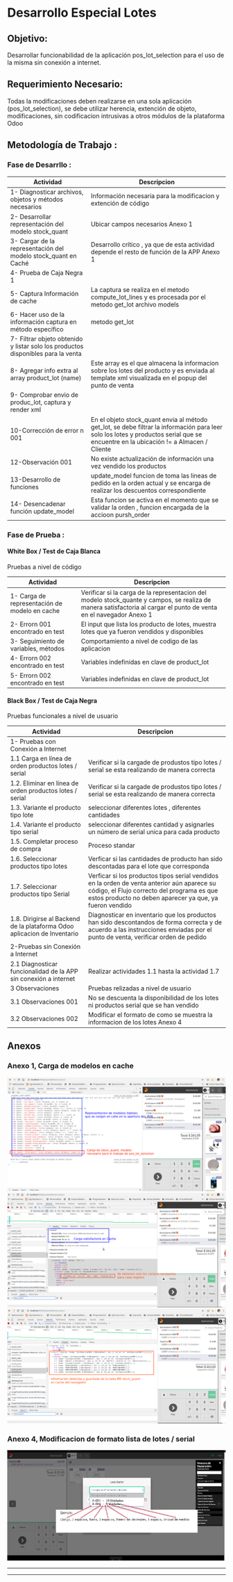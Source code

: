  # Desarrollo Especial Lotes

## Objetivo: 

Desarrollar funcionabilidad de la aplicación pos_lot_selection para el uso de la misma sin conexión a internet.     

## Requerimiento Necesario:

Todas la modificaciones deben realizarse en una sola aplicación (pos_lot_selection), se debe utilizar herencia, extención de objeto, modificaciones, sin codificacion intrusivas a otros módulos de la plataforma Odoo

## Metodología de Trabajo : 

### Fase de Desarrllo : 

Actividad  | Descripcion
------------- | -------------
1- Diagnosticar archivos, objetos y métodos necesarios | Información necesaria para la modificacion y extención de código
2- Desarrollar representación del modelo stock_quant | Ubicar campos necesarios Anexo 1
3- Cargar de la representación del modelo stock_quant en Caché | Desarrollo crítico , ya que de esta actividad depende el resto de función de la APP Anexo 1
4- Prueba de Caja Negra 1 | 
5- Captura Información de cache | La captura se realiza en el metodo compute_lot_lines y es procesada por el metodo get_lot archivo models
6- Hacer uso de la información captura en método específico | metodo get_lot
7- Filtrar objeto obtenido y listar solo los productos disponibles para la venta | 
8- Agregar info extra al array product_lot (name) | Este array es el que almacena la informacion sobre los lotes del producto y es enviada al template xml visualizada en el popup del punto de venta
9- Comprobar envio de produc_lot, captura y render xml | 
10-Corrección de error n 001 | En el objeto stock_quant envia al método get_lot, se debe filtrar la información para leer solo los lotes y productos serial que se encuentre en la ubicación != a Almacen / Cliente
12-Observación 001 | No existe actualización de información una vez vendido los productos
13-Desarrollo de funciones |  update_model funcion de toma las lineas de pedido en la orden actual y se encarga de realizar los descuentos correspondiente
14- Desencadenar función update_model | Esta funcion se activa en el momento que se validar la orden , funcion encargada de la accioon pursh_order


### Fase de Prueba : 

#### White Box / Test de Caja Blanca

Pruebas a nivel de código 

Actividad | Descripcion 
------------- | -------------
 1- Carga de representación de modelo en cache | Verificar si la carga de la representacion del modelo stock_quante y campos, se realiza de manera satisfactoria al cargar el punto de venta en el navegador Anexo 1
 2- Errorn 001 encontrado en test | El input que lista los producto de lotes, muestra lotes que ya fueron vendidos y disponibles 
 3- Seguimiento de variables, métodos | Comportamiento a nivel de codigo de las aplicacion
 4- Errorn 002 encontrado en test | Variables indefinidas en clave de product_lot
 5- Errorn 002 encontrado en test | Variables indefinidas en clave de product_lot
 
#### Black Box / Test de Caja Negra

 Pruebas funcionales a nivel de usuario

Actividad | Descripcion 
------------- | -------------
 1- Pruebas con Conexión a Internet |
 1.1 Carga en línea de orden productos lotes / serial  | Verificar si la cargade de produstos tipo lotes / serial se esta realizando de manera correcta
 1.2. Eliminar en línea de orden productos lotes / serial  | Verificar si la cargade de produstos tipo lotes / serial se esta realizando de manera correcta
 1.3. Variante el producto tipo lote  | seleccionar diferentes lotes , diferentes cantidades
 1.4. Variante el producto tipo serial  | seleccionar diferentes cantidad y asignarles un número de serial unica para cada producto
 1.5. Completar proceso de compra  | Proceso standar 
 1.6. Seleccionar productos tipo lotes | Verficar si las cantidades de producto han sido descontadas para el lote que corresponda
 1.7. Seleccionar productos tipo Serial | Verficar si los productos tipos serial vendidos en la orden de venta anterior aún aparece su código, el Flujo correcto del programa es que estos producto no deben aparecer ya que, ya fueron vendido
 1.8. Dirigirse al Backend de la plataforma Odoo aplicacion de Inventario |  Diagnosticar en inventario que los productos han sido descontandos de forma correcta y de acuerdo a las instrucciones enviadas por el punto de venta, verificar orden de pedido
 2-Pruebas sin Conexión a Internet |
 2.1 Diagnosticar funcionalidad de la APP sin conexión a internet | Realizar actividades 1.1 hasta la actividad 1.7
 3 Observaciones  | Pruebas relizadas a nivel de usuario
 3.1 Observaciones 001  | No se descuenta la disponibilidad de los lotes ni productos serial que se han vendido
 3.2 Observaciones 002  | Modificar el formato de como se muestra la informacion de los lotes Anexo 4
 
 ## Anexos
 
 ### Anexo 1, Carga de modelos en cache 

![](https://github.com/gtica/Requerimiento_LOTES/blob/master/img/Selecci%C3%B3n_756.png)
![](https://github.com/gtica/Requerimiento_LOTES/blob/master/img/Selecci%C3%B3n_757.png)
![](https://github.com/gtica/Requerimiento_LOTES/blob/master/img/Selecci%C3%B3n_758.png)

 
 ### Anexo 4, Modificacion de formato lista de lotes / serial
![](https://github.com/gtica/Requerimiento_LOTES/blob/master/img/Selecci%C3%B3n_760.png)
     

---------------------
---------------------

